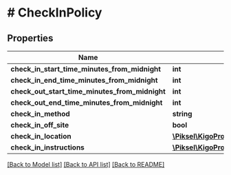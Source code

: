 # # CheckInPolicy

## Properties

Name | Type | Description | Notes
------------ | ------------- | ------------- | -------------
**check_in_start_time_minutes_from_midnight** | **int** |  | [optional] 
**check_in_end_time_minutes_from_midnight** | **int** |  | [optional] 
**check_out_start_time_minutes_from_midnight** | **int** |  | [optional] 
**check_out_end_time_minutes_from_midnight** | **int** |  | [optional] 
**check_in_method** | **string** |  | [optional] 
**check_in_off_site** | **bool** |  | [optional] 
**check_in_location** | [**\Piksel\KigoPro\Model\CheckInLocation**](CheckInLocation.md) |  | [optional] 
**check_in_instructions** | [**\Piksel\KigoPro\Model\CheckInInstruction[]**](CheckInInstruction.md) |  | [optional] 

[[Back to Model list]](../../README.md#documentation-for-models) [[Back to API list]](../../README.md#documentation-for-api-endpoints) [[Back to README]](../../README.md)


